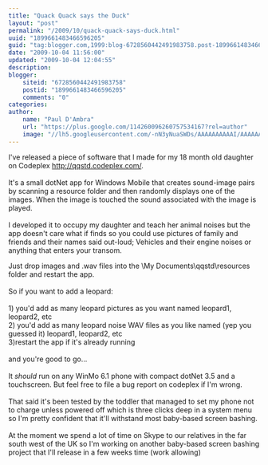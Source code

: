 ```yaml
---
title: "Quack Quack says the Duck"
layout: "post"
permalink: "/2009/10/quack-quack-says-duck.html"
uuid: "1899661483466596205"
guid: "tag:blogger.com,1999:blog-6728560442491983758.post-1899661483466596205"
date: "2009-10-04 11:56:00"
updated: "2009-10-04 12:04:55"
description: 
blogger:
    siteid: "6728560442491983758"
    postid: "1899661483466596205"
    comments: "0"
categories: 
author: 
    name: "Paul D'Ambra"
    url: "https://plus.google.com/114260096260757534167?rel=author"
    image: "//lh5.googleusercontent.com/-nN3yNuaSWDs/AAAAAAAAAAI/AAAAAAAABQU/ESeyTW5Duf0/s512-c/photo.jpg"
---
```


I've released a piece of software that I made for my 18 month old daughter on Codeplex <a href="http://qqstd.codeplex.com/">http://qqstd.codeplex.com/</a>. <br /><br />It's a small dotNet app for Windows Mobile that creates sound-image pairs by scanning a resource folder and then randomly displays one of the images. When the image is touched the sound associated with the image is played.<br /><br />I developed it to occupy my daughter and teach her animal noises but the app doesn't care what if finds so you could use pictures of family and friends and their names said out-loud; Vehicles and their engine noises or anything that enters your transom. 

Just drop images and .wav files into the \My Documents\qqstd\resources folder and restart the app.<br /><br />So if you want to add a leopard:<br /><br />1) you'd add as many leopard pictures as you want named leopard1, leopard2, etc<br />2) you'd add as many leopard noise WAV files as you like named (yep you guessed it) leopard1, leopard2, etc<br />3)restart the app if it's already running<br /><br />and you're good to go...<br /><br />It *should* run on any WinMo 6.1 phone with compact dotNet 3.5 and a touchscreen. But feel free to file a bug report on codeplex if I'm wrong. <br /><br />That said it's been tested by the toddler that managed to set my phone not to charge unless powered off which is three clicks deep in a system menu so I'm pretty confident that it'll withstand most baby-based screen bashing.<br /><br />At the moment we spend a lot of time on Skype to our relatives in the far south west of the UK so I'm working on another baby-based screen bashing project that I'll release in a few weeks time (work allowing)
</div>